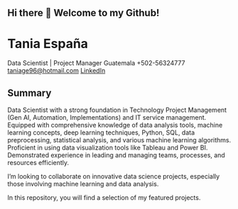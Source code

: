 ## Hi there 👋 Welcome to my Github!

# Tania España
Data Scientist | Project Manager
Guatemala
+502-56324777
taniage96@hotmail.com
[LinkedIn](www.linkedin.com/in/tania-espana)

## Summary

Data Scientist with a strong foundation in Technology Project Management (Gen AI, Automation, Implementations) and IT service management. Equipped with comprehensive knowledge of data analysis tools, machine learning concepts, deep learning techniques, Python, SQL, data preprocessing, statistical analysis, and various machine learning algorithms. Proficient in using data visualization tools like Tableau and Power BI. Demonstrated experience in leading and managing teams, processes, and resources efficiently.

 I’m looking to collaborate on innovative data science projects, especially those involving machine learning and data analysis.

 In this repository, you will find a selection of my featured projects.
<!--
**Taniage96/Taniage96** is a ✨ _special_ ✨ repository because its `README.md` (this file) appears on your GitHub profile.

Here are some ideas to get you started:

- 🔭 I’m currently working on ...
- 🌱 I’m currently learning ...
- 👯 I’m looking to collaborate on ...
- 🤔 I’m looking for help with ...
- 💬 Ask me about ...
- 📫 How to reach me: ...
- 😄 Pronouns: ...
- ⚡ Fun fact: ...
-->
